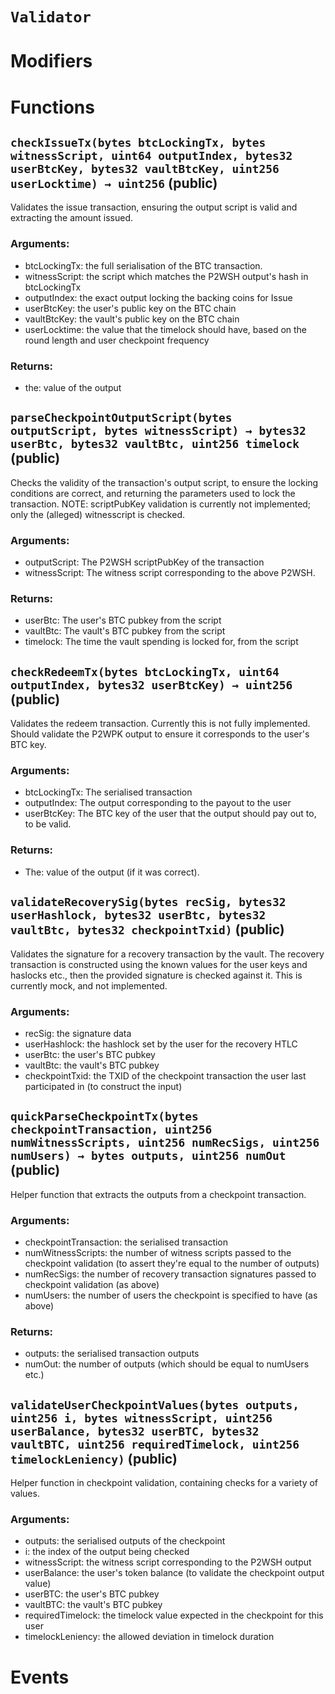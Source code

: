 # `Validator`


# Modifiers


# Functions

## `checkIssueTx(bytes btcLockingTx, bytes witnessScript, uint64 outputIndex, bytes32 userBtcKey, bytes32 vaultBtcKey, uint256 userLocktime) → uint256` (public)
Validates the issue transaction, ensuring the output script is valid and extracting the amount issued.

### Arguments:
* btcLockingTx: the full serialisation of the BTC transaction.
* witnessScript: the script which matches the P2WSH output's hash in btcLockingTx
* outputIndex: the exact output locking the backing coins for Issue
* userBtcKey: the user's public key on the BTC chain
* vaultBtcKey: the vault's public key on the BTC chain
* userLocktime: the value that the timelock should have, based on the round length and user checkpoint frequency

### Returns:
* the: value of the output

## `parseCheckpointOutputScript(bytes outputScript, bytes witnessScript) → bytes32 userBtc, bytes32 vaultBtc, uint256 timelock` (public)
Checks the validity of the transaction's output script, to ensure the locking conditions
are correct, and returning the parameters used to lock the transaction. NOTE: scriptPubKey validation
is currently not implemented; only the (alleged) witnesscript is checked.

### Arguments:
* outputScript: The P2WSH scriptPubKey of the transaction
* witnessScript: The witness script corresponding to the above P2WSH.

### Returns:
* userBtc: The user's BTC pubkey from the script
* vaultBtc: The vault's BTC pubkey from the script
* timelock: The time the vault spending is locked for, from the script

## `checkRedeemTx(bytes btcLockingTx, uint64 outputIndex, bytes32 userBtcKey) → uint256` (public)
Validates the redeem transaction. Currently this is not fully implemented.
Should validate the P2WPK output to ensure it corresponds to the user's BTC key.

### Arguments:
* btcLockingTx: The serialised transaction
* outputIndex: The output corresponding to the payout to the user
* userBtcKey: The BTC key of the user that the output should pay out to, to be valid.

### Returns:
* The: value of the output (if it was correct).

## `validateRecoverySig(bytes recSig, bytes32 userHashlock, bytes32 userBtc, bytes32 vaultBtc, bytes32 checkpointTxid)` (public)
Validates the signature for a recovery transaction by the vault.
The recovery transaction is constructed using the known values for the user keys
and haslocks etc., then the provided signature is checked against it.
This is currently mock, and not implemented.

### Arguments:
* recSig: the signature data
* userHashlock: the hashlock set by the user for the recovery HTLC
* userBtc: the user's BTC pubkey
* vaultBtc: the vault's BTC pubkey
* checkpointTxid: the TXID of the checkpoint transaction the user last participated in (to construct the input)


## `quickParseCheckpointTx(bytes checkpointTransaction, uint256 numWitnessScripts, uint256 numRecSigs, uint256 numUsers) → bytes outputs, uint256 numOut` (public)
Helper function that extracts the outputs from a checkpoint transaction.

### Arguments:
* checkpointTransaction: the serialised transaction
* numWitnessScripts: the number of witness scripts passed to the checkpoint validation (to assert they're equal to the number of outputs)
* numRecSigs: the number of recovery transaction signatures passed to checkpoint validation (as above)
* numUsers: the number of users the checkpoint is specified to have (as above)

### Returns:
* outputs: the serialised transaction outputs
* numOut: the number of outputs (which should be equal to numUsers etc.)

## `validateUserCheckpointValues(bytes outputs, uint256 i, bytes witnessScript, uint256 userBalance, bytes32 userBTC, bytes32 vaultBTC, uint256 requiredTimelock, uint256 timelockLeniency)` (public)
Helper function in checkpoint validation, containing checks for a variety of values.

### Arguments:
* outputs: the serialised outputs of the checkpoint
* i: the index of the output being checked
* witnessScript: the witness script corresponding to the P2WSH output
* userBalance: the user's token balance (to validate the checkpoint output value)
* userBTC: the user's BTC pubkey
* vaultBTC: the vault's BTC pubkey
* requiredTimelock: the timelock value expected in the checkpoint for this user
* timelockLeniency: the allowed deviation in timelock duration



# Events

